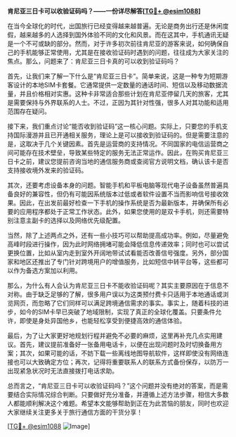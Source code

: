**肯尼亚三日卡可以收验证码吗？——一份详尽解答[[TG💪+ @esim1088](https://t.me/s/esim1088)]**

在当今全球化的时代，出国旅行已经变得越来越普遍。无论是商务出行还是休闲度假，越来越多的人选择到国外体验不同的文化和风景。而在这其中，手机通讯无疑是一个不可或缺的部分。然而，对于许多初次前往肯尼亚的游客来说，如何确保自己的手机能够正常使用，尤其是在接收验证码时遇到的问题，往往成为大家关注的焦点。那么，问题来了：肯尼亚三日卡真的可以收到验证码吗？

首先，让我们来了解一下什么是“肯尼亚三日卡”。简单来说，这是一种专为短期游客设计的本地SIM卡套餐。它通常提供一定数量的通话时间、短信以及移动数据流量，并且价格相对实惠。这种卡非常适合那些计划在肯尼亚停留几天的旅客，尤其是需要保持与外界联系的人士。不过，正因为其针对性强，很多人对其功能和适用范围存在疑问。

接下来，我们重点讨论“能否收到验证码”这一核心问题。实际上，只要您的手机支持国际漫游并且已开通相关服务，理论上是可以接收到验证码的。但是需要注意的是，这取决于几个关键因素。首先是运营商的支持情况。不同国家的电信运营商之间可能存在技术壁垒，导致某些特定的服务无法正常运作。因此，在购买肯尼亚三日卡之前，建议您提前咨询当地的通信服务商或查阅官方说明文档，确认该卡是否支持接收境外发来的验证码。

其次，还要考虑设备本身的问题。智能手机和平板电脑等现代电子设备虽然普遍具备良好的兼容性，但仍有可能因系统版本过低或者软件设置不当而影响信号接收效果。因此，在出发前最好检查一下手机的操作系统是否为最新版本，并确保所有必要的应用程序都处于正常工作状态。此外，如果您使用的是双卡手机，则还需要特别注意主副卡的选择以及网络优先级配置。

当然，除了上述两点之外，还有一些小技巧可以帮助提高成功率。例如，尽量避免高峰时段进行操作，因为此时网络拥堵可能会降低信息传递效率；同时也可以尝试更换位置，比如从室内走到室外开阔地带试试看能否改善信号强度。另外，部分国家和地区还推出了专门针对跨境用户的增值服务，比如短信中转平台等，这些都可以作为备选方案加以利用。

那么，为什么有人会认为肯尼亚三日卡不能收验证码呢？其实主要原因在于信息不对称。由于缺乏足够的了解，很多用户误以为这类预付费卡只适用于本地通话或浏览网页，而忽略了它们同样可以满足跨境通信需求的事实。事实上，随着科技的进步，如今的SIM卡早已突破了地域限制，实现了真正的全球化覆盖。只要条件允许，即使是身处异国他乡，也能轻松享受到便捷高效的通信体验。

最后，为了让大家更好地规划行程并避免不必要的麻烦，这里再补充几点实用建议。首先，建议提前准备好一张备用电话卡，以便在出现问题时及时切换备用方案；其次，如果可能的话，不妨下载一些离线地图导航软件，这样即使没有网络连接也可以大致确定方位；再次，记得将重要联系人的联系方式备份保存，以防万一出现紧急状况时无法直接拨打电话求助。

总而言之，“肯尼亚三日卡可以收验证码吗？”这个问题并没有绝对的答案，而是需要结合实际情况综合判断。只要做好充分准备，并遵循上述方法步骤，相信大多数人都能顺利解决这个难题。希望本文能够帮助到正在为此苦恼的朋友，同时也欢迎大家继续关注更多关于旅行通信方面的干货分享！

[[TG💪+ @esim1088](https://t.me/s/esim1088) ![Image](https://i.postimg.cc/4NQfJmqS/Snipaste-2025-05-13-00-14-12.png)]